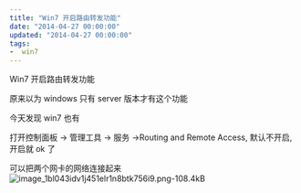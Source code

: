 ```yaml
---
title: "Win7 开启路由转发功能"
date: "2014-04-27 00:00:00"
updated: "2014-04-27 00:00:00"
tags:
-  win7
---
```



Win7 开启路由转发功能

[](/notename/ "archive 20140427")

原来以为 windows 只有 server 版本才有这个功能

今天发现 win7 也有

打开控制面板 -> 管理工具 -> 服务 ->Routing and Remote Access, 默认不开启, 开启就 ok 了

可以把两个网卡的网络连接起来
![image_1bl043idv1j451elr1n8btk756i9.png-108.4kB][1]

  [1]: http://static.zybuluo.com/zwh8800/qk4tpeqeuatvrnhqjvibo1jx/image_1bl043idv1j451elr1n8btk756i9.png
